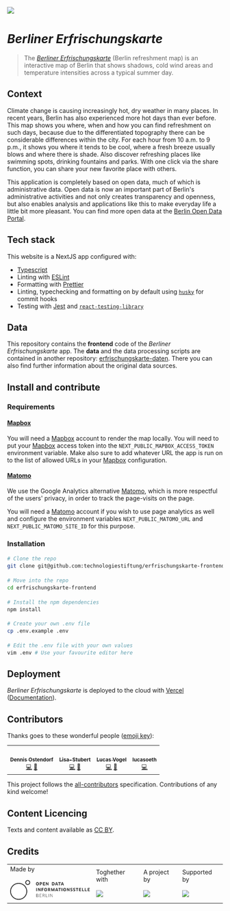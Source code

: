 ![](https://img.shields.io/badge/Build%20with%20%E2%9D%A4%EF%B8%8F-at%20Technologiesitftung%20Berlin-blue)

# _Berliner Erfrischungskarte_
> The [_Berliner Erfrischungskarte_](https://erfrischungskarte.odis-berlin.de) (Berlin refreshment map) is an interactive map of Berlin that shows shadows, cold wind areas and temperature intensities across a typical summer day.

## Context
Climate change is causing increasingly hot, dry weather in many places. In recent years, Berlin has also experienced more hot days than ever before.
This map shows you where, when and how you can find refreshment on such days, because due to the differentiated topography there can be considerable differences within the city. For each hour from 10 a.m. to 9 p.m., it shows you where it tends to be cool, where a fresh breeze usually blows and where there is shade. Also discover refreshing places like swimming spots, drinking fountains and parks. With one click via the share function, you can share your new favorite place with others.

This application is completely based on open data, much of which is administrative data. Open data is now an important part of Berlin's administrative activities and not only creates transparency and openness, but also enables analysis and applications like this to make everyday life a little bit more pleasant. You can find more open data at the [Berlin Open Data Portal](https://daten.berlin.de/).

## Tech stack
This website is a NextJS app configured with:

- [Typescript](https://www.typescriptlang.org/)
- Linting with [ESLint](https://eslint.org/)
- Formatting with [Prettier](https://prettier.io/)
- Linting, typechecking and formatting on by default using [`husky`](https://github.com/typicode/husky) for commit hooks
- Testing with [Jest](https://jestjs.io/) and [`react-testing-library`](https://testing-library.com/docs/react-testing-library/intro)

## Data
This repository contains the **frontend** code of the _Berliner Erfrischungskarte_ app. The **data** and the data processing scripts are contained in another repository: [erfrischungskarte-daten](https://github.com/technologiestiftung/erfrischungskarte-daten). There you can also find further information about the original data sources.

## Install and contribute

### Requirements

#### [Mapbox](https://www.mapbox.com/)
You will need a [Mapbox](https://www.mapbox.com/) account to render the map locally. You will need to put your [Mapbox](https://www.mapbox.com/) access token into the `NEXT_PUBLIC_MAPBOX_ACCESS_TOKEN` environment variable. Make also sure to add whatever URL the app is run on to the list of allowed URLs in your [Mapbox](https://www.mapbox.com/) configuration.

#### [Matomo](https://matomo.org/)
We use the Google Analytics alternative [Matomo](https://matomo.org/), which is more respectful of the users' privacy, in order to track the page-visits on the page.

You will need a [Matomo](https://matomo.org/) account if you wish to use page analytics as well and configure the environment variables `NEXT_PUBLIC_MATOMO_URL` and `NEXT_PUBLIC_MATOMO_SITE_ID` for this purpose.

### Installation

```bash
# Clone the repo
git clone git@github.com:technologiestiftung/erfrischungskarte-frontend.git

# Move into the repo
cd erfrischungskarte-frontend

# Install the npm dependencies
npm install

# Create your own .env file
cp .env.example .env

# Edit the .env file with your own values
vim .env # Use your favourite editor here
```

## Deployment
_Berliner Erfrischungskarte_ is deployed to the cloud with [Vercel](https://vercel.com/new?utm_source=github&utm_medium=readme&utm_campaign=next-example) ([Documentation](https://nextjs.org/docs/deployment)).

## Contributors

Thanks goes to these wonderful people ([emoji key](https://allcontributors.org/docs/en/emoji-key)):

<!-- ALL-CONTRIBUTORS-LIST:START - Do not remove or modify this section -->
<!-- prettier-ignore-start -->
<!-- markdownlint-disable -->
<table>
  <tr>
    <td align="center"><a href="https://github.com/dnsos"><img src="https://avatars.githubusercontent.com/u/15640196?v=4?s=64" width="64px;" alt=""/><br /><sub><b>Dennis Ostendorf</b></sub></a><br /><a href="https://github.com/technologiestiftung/CityLAB Slides/commits?author=dnsos" title="Code">💻</a> <a href="https://github.com/technologiestiftung/CityLAB Slides/commits?author=dnsos" title="Documentation">📖</a></td>
    <td align="center"><a href="https://github.com/Lisa-Stubert"><img src="https://avatars.githubusercontent.com/u/61182572?v=4?s=64" width="64px;" alt=""/><br /><sub><b>Lisa-Stubert</b></sub></a><br /><a href="https://github.com/technologiestiftung/CityLAB Slides/commits?author=Lisa-Stubert" title="Code">💻</a> <a href="#data-Lisa-Stubert" title="Data">🔣</a></td>
    <td align="center"><a href="https://vogelino.com/"><img src="https://avatars.githubusercontent.com/u/2759340?v=4?s=64" width="64px;" alt=""/><br /><sub><b>Lucas Vogel</b></sub></a><br /><a href="https://github.com/technologiestiftung/CityLAB Slides/commits?author=vogelino" title="Code">💻</a> <a href="https://github.com/technologiestiftung/CityLAB Slides/commits?author=vogelino" title="Documentation">📖</a></td>
    <td align="center"><a href="https://github.com/lucasoeth"><img src="https://avatars.githubusercontent.com/u/43838158?v=4?s=64" width="64px;" alt=""/><br /><sub><b>lucasoeth</b></sub></a><br /><a href="https://github.com/technologiestiftung/CityLAB Slides/commits?author=lucasoeth" title="Code">💻</a></td>
  </tr>
</table>

<!-- markdownlint-restore -->
<!-- prettier-ignore-end -->

<!-- ALL-CONTRIBUTORS-LIST:END -->

This project follows the [all-contributors](https://github.com/all-contributors/all-contributors) specification. Contributions of any kind welcome!


## Content Licencing

Texts and content available as [CC BY](https://creativecommons.org/licenses/by/3.0/de/). 

## Credits

<table>
  <tr>
    <td>
      Made by <a src="https://odis-berlin.de/">
        <br />
        <br />
        <img width="200" src="https://github.com/technologiestiftung/erfrischungskarte-frontend/raw/master/docs/odis-logo.svg" />
      </a>
    </td>
    <td>
      Toghether with <a src="https://citylab-berlin.org/de/start/">
        <br />
        <br />
        <img width="200" src="https://citylab-berlin.org/wp-content/uploads/2021/05/citylab-logo.svg" />
      </a>
    </td>
    <td>
      A project by <a src="https://www.technologiestiftung-berlin.de/">
        <br />
        <br />
        <img width="150" src="https://citylab-berlin.org/wp-content/uploads/2021/05/tsb.svg" />
      </a>
    </td>
    <td>
      Supported by <a src="https://www.berlin.de/">
        <br />
        <br />
        <img width="150" src="https://berlinopensource.de/assets/images/senweb-logo.svg" />
      </a>
    </td>
  </tr>
</table>
